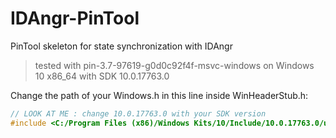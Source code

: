 # IDAngr-PinTool

PinTool skeleton for state synchronization with IDAngr

> tested with pin-3.7-97619-g0d0c92f4f-msvc-windows on Windows 10 x86_64 with SDK 10.0.17763.0

Change the path of your Windows.h in this line inside WinHeaderStub.h:

```cpp
// LOOK AT ME : change 10.0.17763.0 with your SDK version
#include <C:/Program Files (x86)/Windows Kits/10/Include/10.0.17763.0/um/Windows.h>
```